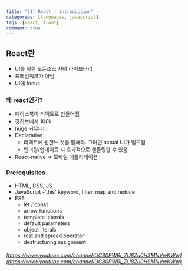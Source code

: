```yaml
---
title: "(1) React - introduction"
categories: [languages, javascript]
tags: [react, front]
comment: true
---
```


## React란


- UI를 위한 오픈소스 자바 라이브러리
- 프레임워크가 아님
- UI에 focus

### 왜 react인가?

- 페이스북이 리액트로 만들어짐
- 깃허브에서 100k
- huge 커뮤니티
- Declarative
  - 리액트에 원한느 것을 말해라. 그러면 actual UI가 빌드됨
  - 렌더링/업데이트 시 효과적으로 핸들링할 수 있음
- React-native => 모바일 애플리케이션

### Prerequisites

- HTML, CSS, JS
- JavaScript
  -'this' keyword, filter, map and reduce
- ES6
  - let / const
  - arrow functions
  - template leterals
  - default parameters
  - object literals
  - rest and spread operator
  - destructuring assignment

###### [https://www.youtube.com/channel/UC80PWRj_ZU8Zu0HSMNVwKWw](https://www.youtube.com/channel/UC80PWRj_ZU8Zu0HSMNVwKWw)
